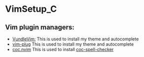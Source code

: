 # VimSetup_C

## Vim plugin managers:
* [VundleVim:](https://github.com/VundleVim/Vundle.vim)
  This is used to install my theme and autocomplete
* [vim-plug](https://github.com/junegunn/vim-plug?tab=readme-ov-file)
  This is used to install my theme and autocomplete
* [coc.nvim]([https://github.com/nvie/vim-flake8?tab=readme-ov-file](https://github.com/neoclide/coc.nvim))
  This is used to install [coc-spell-checker]([https://github.com/nvie/vim-flake8?tab=readme-ov-file](https://github.com/neoclide/coc.nvim)](https://github.com/iamcco/coc-spell-checker)])
